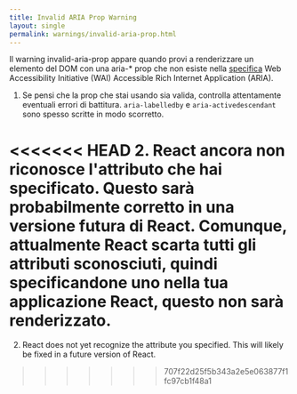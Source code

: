 ```yaml
---
title: Invalid ARIA Prop Warning
layout: single
permalink: warnings/invalid-aria-prop.html
---
```


Il warning invalid-aria-prop appare quando provi a renderizzare un elemento del DOM con una aria-* prop che non esiste nella [specifica](https://www.w3.org/TR/wai-aria-1.1/#states_and_properties) Web Accessibility Initiative (WAI) Accessible Rich Internet Application (ARIA).

1. Se pensi che la prop che stai usando sia valida, controlla attentamente eventuali errori di battitura. `aria-labelledby` e `aria-activedescendant` sono spesso scritte in modo scorretto.

<<<<<<< HEAD
2. React ancora non riconosce l'attributo che hai specificato. Questo sarà probabilmente corretto in una versione futura di React. Comunque, attualmente React scarta tutti gli attributi sconosciuti, quindi specificandone uno nella tua applicazione React, questo non sarà renderizzato.
=======
2. React does not yet recognize the attribute you specified. This will likely be fixed in a future version of React.
>>>>>>> 707f22d25f5b343a2e5e063877f1fc97cb1f48a1
